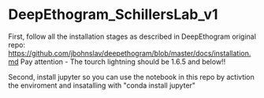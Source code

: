 # DeepEthogram_SchillersLab_v1

First, follow all the installation stages as described in DeepEthogram original repo: https://github.com/jbohnslav/deepethogram/blob/master/docs/installation.md 
Pay attention - The tourch lightning should be 1.6.5 and below!! 

Second, install jupyter so you can use the notebook in this repo by activtion the enviroment and insatalling with "conda install jupyter"
